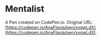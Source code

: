 # Mentalist

A Pen created on CodePen.io. Original URL: [https://codepen.io/AnaFlavia/pen/xxgwLdX](https://codepen.io/AnaFlavia/pen/xxgwLdX).

